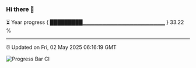 ### Hi there 👋

⏳ Year progress { █████████▁▁▁▁▁▁▁▁▁▁▁▁▁▁▁▁▁▁▁▁▁ } 33.22 %

---

⏰ Updated on Fri, 02 May 2025 06:16:19 GMT

![Progress Bar CI](https://github.com/Shyam-Makwana/GitHub-Actions-Demo/workflows/Progress%20Bar%20CI/badge.svg)
